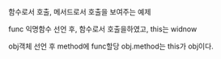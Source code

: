 함수로서 호출, 메서드로서 호출을 보여주는 예제

func 익명함수 선언 후, 함수로서 호출을하였고, this는 widnow

obj객체 선언 후 method에 func할당
obj.method는 this가 obj이다.
